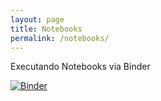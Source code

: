 ```yaml
---
layout: page
title: Notebooks
permalink: /notebooks/
---
```


Executando Notebooks via Binder

[![Binder](https://mybinder.org/badge_logo.svg)](https://mybinder.org/v2/gh/datasci4health/home/HEAD?urlpath=lab)
